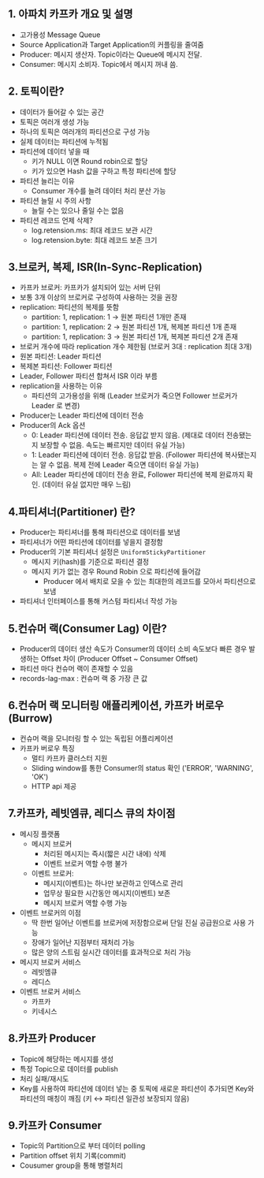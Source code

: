 ## 1. 아파치 카프카 개요 및 설명

- 고가용성 Message Queue
- Source Application과 Target Application의 커플링을 줄여줌
- Producer: 메시지 생산자. Topic이라는 Queue에 메시지 전달.
- Consumer: 메시지 소비자. Topic에서 메시지 꺼내 씀.


## 2. 토픽이란?

- 데이터가 들어갈 수 있는 공간
- 토픽은 여러개 생성 가능
- 하나의 토픽은 여러개의 파티션으로 구성 가능
- 실제 데이터는 파티션에 누적됨
- 파티션에 데이터 넣을 때
  - 키가 NULL 이면 Round robin으로 할당
  - 키가 있으면 Hash 값을 구하고 특정 파티션에 할당
- 파티션 늘리는 이유
  - Consumer 개수를 늘려 데이터 처리 분산 가능
- 파티션 늘릴 시 주의 사항
  - 늘릴 수는 있으나 줄일 수는 없음
- 파티션 레코드 언제 삭제?
  - log.retension.ms: 최대 레코드 보관 시간
  - log.retension.byte: 최대 레코드 보존 크기


## 3.브로커, 복제, ISR(In-Sync-Replication)

- 카프카 브로커: 카프카가 설치되어 있는 서버 단위
- 보통 3개 이상의 브로커로 구성하여 사용하는 것을 권장
- replication: 파티션의 복제를 뜻함
  - partition: 1, replication: 1 -> 원본 파티션 1개만 존재
  - partition: 1, replication: 2 -> 원본 파티션 1개, 복제본 파티션 1개 존재
  - partition: 1, replication: 3 -> 원본 파티션 1개, 복제본 파티션 2개 존재
- 브로커 개수에 따라 replication 개수 제한됨 (브로커 3대 : replication 최대 3개)
- 원본 파티션: Leader 파티션
- 복제본 파티션: Follower 파티션
- Leader, Follower 파티션 합쳐서 ISR 이라 부름
- replication을 사용하는 이유
  - 파티션의 고가용성을 위해 (Leader 브로커가 죽으면 Follower 브로커가 Leader 로 변경)
- Producer는 Leader 파티션에 데이터 전송
- Producer의 Ack 옵션
  - 0: Leader 파티션에 데이터 전송. 응답값 받지 않음. (제대로 데이터 전송됐는지 보장할 수 없음. 속도는 빠르지만 데이터 유실 가능)
  - 1: Leader 파티션에 데이터 전송. 응답값 받음. (Follower 파티션에 복사됐는지는 알 수 없음. 복제 전에 Leader 죽으면 데이터 유실 가능)
  - All: Leader 파티션에 데이터 전송 완료, Follower 파티션에 복제 완료까지 확인. (데이터 유실 없지만 매우 느림)


## 4.파티셔너(Partitioner) 란?

- Producer는 파티셔너를 통해 파티션으로 데이터를 보냄
- 파티셔너가 어떤 파티션에 데이터를 넣을지 결정함
- Producer의 기본 파티셔너 설정은 `UniformStickyPartitioner`
  - 메시지 키(hash)를 기준으로 파티션 결정
  - 메시지 키가 없는 경우 Round Robin 으로 파티션에 들어감
    - Producer 에서 배치로 모을 수 있는 최대한의 레코드를 모아서 파티션으로 보냄
- 파티셔너 인터페이스를 통해 커스텀 파티셔너 작성 가능


## 5.컨슈머 랙(Consumer Lag) 이란?

- Producer의 데이터 생산 속도가 Consumer의 데이터 소비 속도보다 빠른 경우 발생하는 Offset 차이 (Producer Offset ~ Consumer Offset)
- 파티션 마다 컨슈머 랙이 존재할 수 있음
- records-lag-max : 컨슈머 랙 중 가장 큰 값


## 6.컨슈머 랙 모니터링 애플리케이션, 카프카 버로우(Burrow)

- 컨슈머 랙을 모니터링 할 수 있는 독립된 어플리케이션
- 카프카 버로우 특징
  - 멀티 카프카 클러스터 지원
  - Sliding window를 통한 Consumer의 status 확인 ('ERROR', 'WARNING', 'OK')
  - HTTP api 제공


## 7.카프카, 레빗엠큐, 레디스 큐의 차이점

- 메시징 플랫폼
  - 메시지 브로커
    - 처리된 메시지는 즉시(짧은 시간 내에) 삭제
    - 이벤트 브로커 역할 수행 불가
  - 이벤트 브로커: 
    - 메시지(이벤트)는 하나만 보관하고 인덱스로 관리
    - 업무상 필요한 시간동안 메시지(이벤트) 보존
    - 메시지 브로커 역할 수행 가능
- 이벤트 브로커의 이점
  - 딱 한번 일어난 이벤트를 브로커에 저장함으로써 단일 진실 공급원으로 사용 가능
  - 장애가 일어난 지점부터 재처리 가능
  - 많은 양의 스트림 실시간 데이터를 효과적으로 처리 가능
- 메시지 브로커 서비스
  - 레빗엠큐
  - 레디스
- 이벤트 브로커 서비스
  - 카프카
  - 키네시스


## 8.카프카 Producer

- Topic에 해당하는 메시지를 생성
- 특정 Topic으로 데이터를 publish
- 처리 실패/재시도
- Key를 사용하여 파티션에 데이터 넣는 중 토픽에 새로운 파티션이 추가되면 Key와 파티션의 매칭이 깨짐 (키 ↔ 파티션 일관성 보장되지 않음)


## 9.카프카 Consumer

- Topic의 Partition으로 부터 데이터 polling
- Partition offset 위치 기록(commit)
- Cousumer group을 통해 병렬처리
